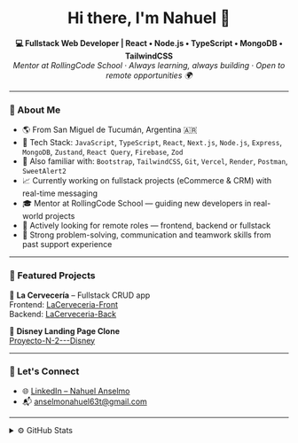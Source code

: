 <h1 align="center">Hi there, I'm Nahuel 👋</h1>

<p align="center">
  <b>💻 Fullstack Web Developer | React • Node.js • TypeScript • MongoDB • TailwindCSS</b><br/>
  <i>Mentor at RollingCode School · Always learning, always building · Open to remote opportunities 🌍</i>
</p>

---

### 🧠 About Me

- 🌎 From San Miguel de Tucumán, Argentina 🇦🇷
- 🧰 Tech Stack: `JavaScript`, `TypeScript`, `React`, `Next.js`, `Node.js`, `Express`, `MongoDB`, `Zustand`, `React Query`, `Firebase`, `Zod`
- 🔧 Also familiar with: `Bootstrap`, `TailwindCSS`, `Git`, `Vercel`, `Render`, `Postman`, `SweetAlert2`
- 📈 Currently working on fullstack projects (eCommerce & CRM) with real-time messaging
- 🎓 Mentor at RollingCode School — guiding new developers in real-world projects
- 🎯 Actively looking for remote roles — frontend, backend or fullstack
- 💬 Strong problem-solving, communication and teamwork skills from past support experience

---

### 🧩 Featured Projects

🔹 **La Cervecería** – Fullstack CRUD app  
Frontend: [LaCerveceria-Front](https://github.com/NahuelAnselmo/LaCerveceria-Front)  
Backend: [LaCerveceria-Back](https://github.com/NahuelAnselmo/LaCerveceria-Back)

🔹 **Disney Landing Page Clone**  
[Proyecto-N-2---Disney](https://github.com/NahuelAnselmo/Proyecto-N-2---Disney)

---

### 🚀 Let's Connect

- 🌐 [LinkedIn – Nahuel Anselmo](https://www.linkedin.com/in/nahuelanselmo)
- 📬 anselmonahuel63t@gmail.com

---

<details>
  <summary>⚙️ GitHub Stats</summary>

  ![Nahuel's GitHub stats](https://github-readme-stats.vercel.app/api?username=NahuelAnselmo&show_icons=true&theme=radical)
  ![Top Langs](https://github-readme-stats.vercel.app/api/top-langs/?username=NahuelAnselmo&layout=compact&theme=radical)

</details>

